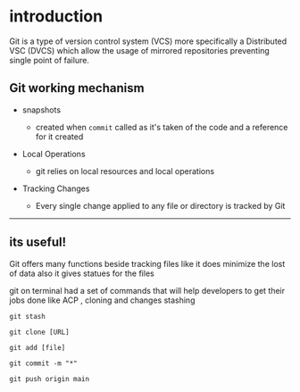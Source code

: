 # introduction 
Git is a type of version control system (VCS) more specifically  a Distributed VSC (DVCS) which allow the usage of mirrored repositories preventing single point of failure. 

## Git working mechanism 
+ snapshots
   - created when `commit` called as it's taken  of the code and a reference for  it created

+ Local Operations
   + git relies  on local resources and local operations 

+ Tracking Changes
   + Every single change applied to any file or directory is tracked by Git

***
## its useful! 
Git offers many functions beside tracking files like it does minimize the lost of data also it gives statues for the files 

git on terminal had a set of commands that will help developers to get their jobs done like ACP , cloning and changes stashing 

``` git stash ```
 
 `git clone [URL]`

`git add [file] `

`git commit -m "*"`

`git push origin main` 


